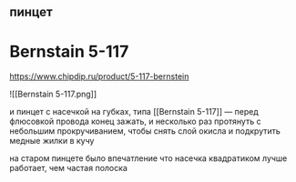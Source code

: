 ## пинцет
# Bernstain 5-117
https://www.chipdip.ru/product/5-117-bernstein

![[Bernstain 5-117.png]]

и пинцет с насечкой на губках, типа [[Bernstain 5-117]] — перед флюсовкой провода конец зажать, и несколько раз протянуть с небольшим прокручиванием, чтобы снять слой окисла и подкрутить медные жилки в кучу

на старом пинцете было впечатление что насечка квадратиком лучше работает, чем частая полоска
